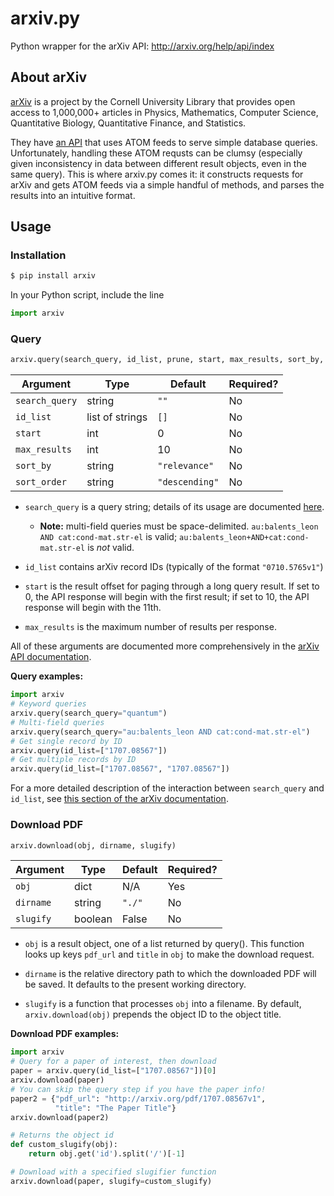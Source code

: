# arxiv.py
Python wrapper for the arXiv API: http://arxiv.org/help/api/index

## About arXiv
[arXiv](http://arxiv.org/) is a project by the Cornell University Library that provides open access to 1,000,000+ articles in Physics, Mathematics, Computer Science, Quantitative Biology, Quantitative Finance, and Statistics.

They have [an API](http://arxiv.org/help/api/index) that uses ATOM feeds to serve simple database queries.
Unfortunately, handling these ATOM requsts can be clumsy (especially given inconsistency in data between different result objects, even in the same query).
This is where arxiv.py comes it: it constructs requests for arXiv and gets ATOM feeds via a simple handful of methods, and parses the results into an intuitive format.

## Usage

### Installation

```bash
$ pip install arxiv
```

In your Python script, include the line

```python
import arxiv
```

### Query

```python
arxiv.query(search_query, id_list, prune, start, max_results, sort_by, sort_order)
```

| **Argument**   | **Type**        | **Default**    | **Required?** |
|----------------|-----------------|----------------|---------------|
| `search_query` | string          | `""`           | No            |
| `id_list`      | list of strings | `[]`           | No            |
| `start`        | int             | 0              | No            |
| `max_results`  | int             | 10             | No            |
| `sort_by`      | string          | `"relevance"`  | No            |
| `sort_order`   | string          | `"descending"` | No            |

+ `search_query` is a query string; details of its usage are documented [here](https://arxiv.org/help/api/user-manual#Quickstart).
  + **Note:** multi-field queries must be space-delimited. `au:balents_leon AND cat:cond-mat.str-el` is valid; `au:balents_leon+AND+cat:cond-mat.str-el` is *not* valid.

+ `id_list` contains arXiv record IDs (typically of the format `"0710.5765v1"`)

+ `start` is the result offset for paging through a long query result. If set to 0, the API response will begin with the first result; if set to 10, the API response will begin with the 11th.

+ `max_results` is the maximum number of results per response.

All of these arguments are documented more comprehensively in the [arXiv API documentation](https://arxiv.org/help/api/user-manual#Quickstart).

**Query examples:**

```python
import arxiv
# Keyword queries
arxiv.query(search_query="quantum")
# Multi-field queries
arxiv.query(search_query="au:balents_leon AND cat:cond-mat.str-el")
# Get single record by ID
arxiv.query(id_list=["1707.08567"])
# Get multiple records by ID
arxiv.query(id_list=["1707.08567", "1707.08567"])
```

For a more detailed description of the interaction between `search_query` and `id_list`, see [this section of the arXiv documentation](https://arxiv.org/help/api/user-manual#search_query_and_id_list).

### Download PDF

```python
arxiv.download(obj, dirname, slugify)
```

| **Argument** | **Type** | **Default** | **Required?** |
|--------------|----------|-------------|---------------|
| `obj`        | dict     | N/A         | Yes           |
| `dirname`    | string   | `"./"`      | No            |
| `slugify`    | boolean  | False       | No            |

+ `obj` is a result object, one of a list returned by query(). This function looks up keys `pdf_url` and `title` in `obj` to make the download request.

+ `dirname` is the relative directory path to which the downloaded PDF will be saved. It defaults to the present working directory.

+ `slugify` is a function that processes `obj` into a filename. By default, `arxiv.download(obj)` prepends the object ID to the object title.

**Download PDF examples:**

```python
import arxiv
# Query for a paper of interest, then download
paper = arxiv.query(id_list=["1707.08567"])[0]
arxiv.download(paper)
# You can skip the query step if you have the paper info!
paper2 = {"pdf_url": "http://arxiv.org/pdf/1707.08567v1",
          "title": "The Paper Title"}
arxiv.download(paper2)

# Returns the object id
def custom_slugify(obj):
    return obj.get('id').split('/')[-1]

# Download with a specified slugifier function
arxiv.download(paper, slugify=custom_slugify)
```
